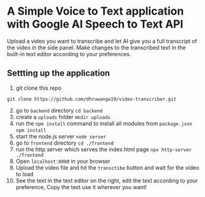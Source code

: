 # A Simple Voice to Text application with Google AI Speech to Text API

Upload a video you want to transcribe and let AI give you a full transcript of the video in the side panel. Make changes to the transcribed text in the built-in text editor according to your preferences.

## Settting up the application

1. git clone this repo
```
git clone https://github.com/dhruwanga19/video-transcriber.git
```
2. go to `backend` directory
```cd backend```
3. create a `uploads` folder
```mkdir uploads```
4. run the `npm install` command to install all modules from `package.json` 
```npm install```
5. start the node.js server
```node server```
6. go to `frontend` directory
```cd ./frontend```
7. run the http server which serves the index.html page
```npx http-server ./frontend```
8. Open `localhost:8080` in your browser
9. Upload the video file and hit the `transctibe` button and wait for the video to load
10. See the text in the text editor on the right, edit the text according to your preference, Copy the text use it wherever you want!
